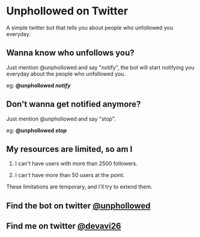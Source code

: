 # Unphollowed on Twitter

A simple twitter bot that tells you about people who unfollowed you everyday.

## Wanna know who unfollows you?

Just mention @unphollowed and say "notify", the bot will start notifying you everyday about the people who unfollowed you.

eg: **@unphollowed _notify_**

## Don't wanna get notified anymore?

Just mention @unphollowed and say "stop".

eg: **@unphollowed _stop_**

## My resources are limited, so am I

1. I can't have users with more than 2500 followers.

2. I can't have more than 50 users at the point.

These limitations are temporary, and I'll try to extend them.

## Find the bot on twitter **[@unphollowed](https://twitter.com/unphollowed)**

## Find me on twitter **[@devavi26](https://twitter.com/devavi26)**
